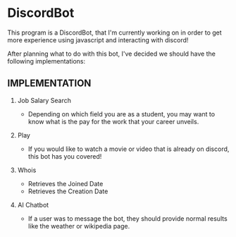 # DiscordBot

This program is a DiscordBot, that I'm currently working on in order to get more experience using javascript and interacting with discord!

After planning what to do with this bot, I've decided we should have the following implementations:

## IMPLEMENTATION

1. Job Salary Search
   - Depending on which field you are as a student, you may want to know what is the pay for the work that your career unveils.

2. Play
   - If you would like to watch a movie or video that is already on discord, this bot has you covered!
3. Whois
   - Retrieves the Joined Date
   - Retrieves the Creation Date
4. AI Chatbot
   - If a user was to message the bot, they should provide normal results like the weather or wikipedia page.

